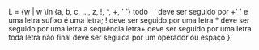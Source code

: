 L = {w | w \in {a, b, c, ..., z, !, *, +, ' '}
               todo ' ' deve ser seguido por +' ' e uma letra
               sufixo é uma letra;
               ! deve ser seguido por uma letra
               * deve ser seguido por uma letra
               a sequência letra+ deve ser seguido por uma letra
               toda letra não final deve ser seguida por um operador ou espaço
    }

